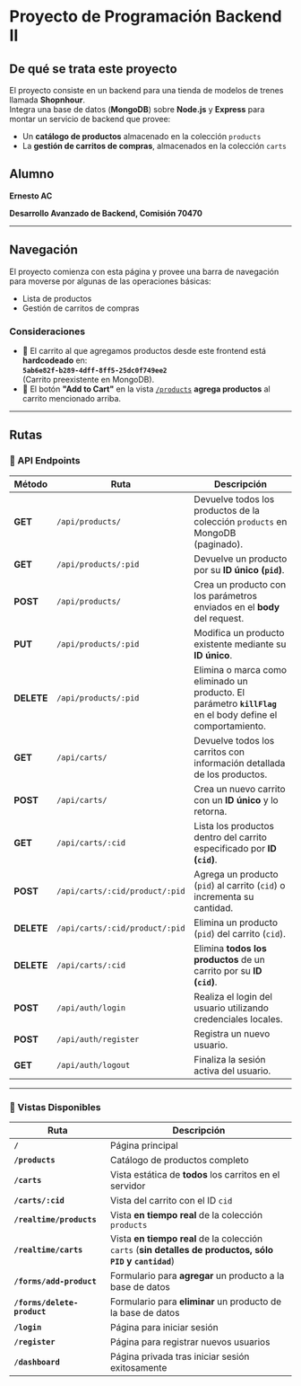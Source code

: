 # Proyecto de Programación Backend II

## De qué se trata este proyecto

El proyecto consiste en un backend para una tienda de modelos de trenes llamada **Shopnhour**.  
Integra una base de datos (**MongoDB**) sobre **Node.js** y **Express** para montar un servicio de backend que provee:  

- Un **catálogo de productos** almacenado en la colección `products`  
- La **gestión de carritos de compras**, almacenados en la colección `carts`  

## Alumno  

**Ernesto AC**  

**Desarrollo Avanzado de Backend, Comisión 70470**  

---

## Navegación  

El proyecto comienza con esta página y provee una barra de navegación para moverse por algunas de las operaciones básicas:  

- Lista de productos  
- Gestión de carritos de compras  

### **Consideraciones**

- 🛒 El carrito al que agregamos productos desde este frontend está **hardcodeado** en:  
  **`5ab6e82f-b289-4dff-8ff5-25dc0f749ee2`**  
  (Carrito preexistente en MongoDB).
- 🛒 El botón **"Add to Cart"** en la vista [`/products`](#rutas) **agrega productos** al carrito mencionado arriba.

---

## Rutas

### **🔹 API Endpoints**

| Método  | Ruta | Descripción |
|---------|------|------------|
| **GET**  | `/api/products/` | Devuelve todos los productos de la colección `products` en MongoDB (paginado). |
| **GET**  | `/api/products/:pid` | Devuelve un producto por su **ID único (`pid`)**. |
| **POST** | `/api/products/` | Crea un producto con los parámetros enviados en el **body** del request. |
| **PUT**  | `/api/products/:pid` | Modifica un producto existente mediante su **ID único**. |
| **DELETE** | `/api/products/:pid` | Elimina o marca como eliminado un producto. El parámetro **`killFlag`** en el body define el comportamiento. |
| **GET**  | `/api/carts/` | Devuelve todos los carritos con información detallada de los productos. |
| **POST** | `/api/carts/` | Crea un nuevo carrito con un **ID único** y lo retorna. |
| **GET**  | `/api/carts/:cid` | Lista los productos dentro del carrito especificado por **ID (`cid`)**. |
| **POST** | `/api/carts/:cid/product/:pid` | Agrega un producto (`pid`) al carrito (`cid`) o incrementa su cantidad. |
| **DELETE** | `/api/carts/:cid/product/:pid` | Elimina un producto (`pid`) del carrito (`cid`). |
| **DELETE** | `/api/carts/:cid` | Elimina **todos los productos** de un carrito por su **ID (`cid`)**. |
| **POST** | `/api/auth/login` | Realiza el login del usuario utilizando credenciales locales. |
| **POST** | `/api/auth/register` | Registra un nuevo usuario. |
| **GET** | `/api/auth/logout` | Finaliza la sesión activa del usuario. |

---

### **🔹 Vistas Disponibles**

| Ruta | Descripción |
|------|------------|
| **`/`** | Página principal |
| **`/products`** | Catálogo de productos completo |
| **`/carts`** | Vista estática de **todos** los carritos en el servidor |
| **`/carts/:cid`** | Vista del carrito con el ID `cid` |
| **`/realtime/products`** | Vista **en tiempo real** de la colección `products` |
| **`/realtime/carts`** | Vista **en tiempo real** de la colección `carts` (**sin detalles de productos, sólo `PID` y `cantidad`**) |
| **`/forms/add-product`** | Formulario para **agregar** un producto a la base de datos |
| **`/forms/delete-product`** | Formulario para **eliminar** un producto de la base de datos |
| **`/login`** | Página para iniciar sesión |
| **`/register`** | Página para registrar nuevos usuarios |
| **`/dashboard`** | Página privada tras iniciar sesión exitosamente |
